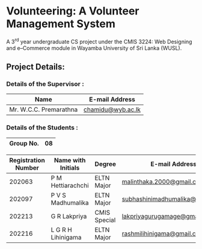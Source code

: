 # Volunteering: A Volunteer Management System

A 3<sup>rd</sup> year undergraduate CS project under the CMIS 3224: Web Designing and e–Commerce module in Wayamba University of Sri Lanka (WUSL).

## Project Details:

### Details of the Supervisor :

| Name                   | E-mail Address    |
| ---------------------- | ----------------- |
| Mr. W.C.C. Premarathna | chamidu@wyb.ac.lk |

### Details of the Students :

| Group No. | 08  |
| --------- | --- |

| Registration Number | Name with Initials | Degree       | E-mail Address                  |
| ------------------- | ------------------ | ------------ | ------------------------------- |
| 202063              | P M Hettiarachchi  | ELTN Major   | malinthaka.2000@gmail.com       |
| 202097              | P V S Madhumalika  | ELTN Major   | subhashinimadhumalika@gmail.com |
| 202213              | G R Lakpriya       | CMIS Special | lakpriyagurugamage@gmail.com    |
| 202216              | L G R H Lihinigama | ELTN Major   | rashmilihinigama@gmail.com      |

<!---
### Project Duration :

| from                | -                               | to                  |
| ------------------- | ------------------------------- | ------------------- |
| ## ##########, 2024 | ## days OR ## weeks and ## days | ## ##########, 2024 |

### Documentation :

| Document Name | Submitted Date |
| ------------- | -------------- |
| -             | -              |
-->
